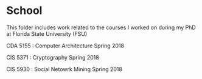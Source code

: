 # School
This folder includes work related to the courses I worked on during my PhD at Florida State University (FSU)

CDA 5155 : Computer Architecture	Spring 2018

CIS 5371 : Cryptography			Spring 2018	

CIS 5930 : Social Netowrk Mining	Spring 2018
